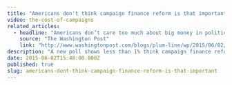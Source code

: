 ```yaml
---
title: "Americans don't think campaign finance reform is that important"
video: the-cost-of-campaigns
related_articles:
  - headline: "Americans don’t care too much about big money in politics"
    source: "The Washington Post"
    link: "http://www.washingtonpost.com/blogs/plum-line/wp/2015/06/02/morning-plum-americans-dont-care-too-much-about-big-money-in-politics/"
description: "A new poll shows less than 1% think campaign finance reform is the most important issue facing the US. This is the backstory. "
date: 2015-06-02T15:48:00.000Z
published: true
slug: americans-dont-think-campaign-finance-reform-is-that-important
---
```


